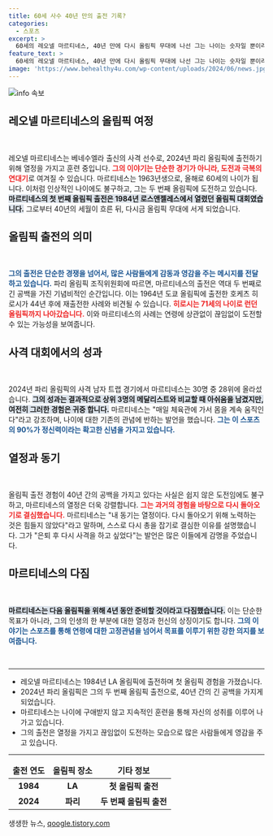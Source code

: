 ```yaml
---
title: 60세 사수 40년 만의 출전 기록?
categories:
  - 스포츠
excerpt: >
  60세의 레오넬 마르티네스, 40년 만에 다시 올림픽 무대에 나선 그는 나이는 숫자일 뿐이라며 열정을 다짐했습니다. 과거와 현재를 오가는 그의 이야기를 놓치지 마세요!
feature_text: >
  60세의 레오넬 마르티네스, 40년 만에 다시 올림픽 무대에 나선 그는 나이는 숫자일 뿐이라며 열정을 다짐했습니다. 과거와 현재를 오가는 그의 이야기를 놓치지 마세요!
image: 'https://www.behealthy4u.com/wp-content/uploads/2024/06/news.jpg'
---
```


<p><img src="https://www.behealthy4u.com/wp-content/uploads/2024/06/news.jpg" alt="info 속보" /></p>

<h2 data-ke-size="size26">레오넬 마르티네스의 올림픽 여정</h2>

<p data-ke-size="size16">&nbsp;</p>

<p>레오넬 마르티네스는 베네수엘라 출신의 사격 선수로, 2024년 파리 올림픽에 출전하기 위해 열정을 가지고 훈련 중입니다. <b><span style="color: #ee2323;">그의 이야기는 단순한 경기가 아니라, 도전과 극복의 연대기</span></b>로 여겨질 수 있습니다. 마르티네스는 1963년생으로, 올해로 60세의 나이가 됩니다. 이처럼 인상적인 나이에도 불구하고, 그는 두 번째 올림픽에 도전하고 있습니다. <b><span style="background-color: #21538527;">마르티네스의 첫 번째 올림픽 출전은 1984년 로스앤젤레스에서 열렸던 올림픽 대회였습니다.</span></b> 그로부터 40년의 세월이 흐른 뒤, 다시금 올림픽 무대에 서게 되었습니다.</p>

<h2 data-ke-size="size26">올림픽 출전의 의미</h2>

<p data-ke-size="size16">&nbsp;</p>

<p><b><span style="color: #1a5490;">그의 출전은 단순한 경쟁을 넘어서, 많은 사람들에게 감동과 영감을 주는 메시지를 전달하고 있습니다.</span></b> 파리 올림픽 조직위원회에 따르면, 마르티네스의 출전은 역대 두 번째로 긴 공백을 가진 기념비적인 순간입니다. 이는 1964년 도쿄 올림픽에 출전한 호케츠 히로시가 44년 후에 재출전한 사례와 비견될 수 있습니다. <b><span style="color: #ee2323;">히로시는 71세의 나이로 런던 올림픽까지 나아갔습니다.</span></b> 이와 마르티네스의 사례는 연령에 상관없이 끊임없이 도전할 수 있는 가능성을 보여줍니다.</p>

<h2 data-ke-size="size26">사격 대회에서의 성과</h2>

<p data-ke-size="size16">&nbsp;</p>

<p>2024년 파리 올림픽의 사격 남자 트랩 경기에서 마르티네스는 30명 중 28위에 올라섰습니다. <b><span style="background-color: #21538527;">그의 성과는 결과적으로 상위 3명의 메달리스트와 비교할 때 아쉬움을 남겼지만, 여전히 그러한 경험은 귀중 합니다.</span></b> 마르티네스는 "매일 체육관에 가서 몸을 계속 움직인다"라고 강조하며, 나이에 대한 기존의 관념에 반하는 발언을 했습니다. <b><span style="color: #1a5490;">그는 이 스포츠의 90%가 정신력이라는 확고한 신념을 가지고 있습니다.</span></b></p>

<h2 data-ke-size="size26">열정과 동기</h2>

<p data-ke-size="size16">&nbsp;</p>

<p>올림픽 출전 경험이 40년 간의 공백을 가지고 있다는 사실은 쉽지 않은 도전임에도 불구하고, 마르티네스의 열정은 더욱 강렬합니다. <b><span style="color: #ee2323;">그는 과거의 경험을 바탕으로 다시 돌아오기로 결심했습니다.</span></b> 마르티네스는 "내 동기는 열정이다. 다시 돌아오기 위해 노력하는 것은 힘들지 않았다"라고 말하며, 스스로 다시 총을 잡기로 결심한 이유를 설명했습니다. 그가 "은퇴 후 다시 사격을 하고 싶었다"는 발언은 많은 이들에게 감명을 주었습니다.</p>

<h2 data-ke-size="size26">마르티네스의 다짐</h2>

<p data-ke-size="size16">&nbsp;</p>

<p><b><span style="background-color: #21538527;">마르티네스는 다음 올림픽을 위해 4년 동안 준비할 것이라고 다짐했습니다.</span></b> 이는 단순한 목표가 아니라, 그의 인생의 한 부분에 대한 열정과 헌신의 상징이기도 합니다. <b><span style="color: #1a5490;">그의 이야기는 스포츠를 통해 연령에 대한 고정관념을 넘어서 목표를 이루기 위한 강한 의지를 보여줍니다.</span></b></p>

<p data-ke-size="size16">&nbsp;</p>

<hr />

<ul>
    <li>레오넬 마르티네스는 1984년 LA 올림픽에 출전하며 첫 올림픽 경험을 가졌습니다.</li>
    <li>2024년 파리 올림픽은 그의 두 번째 올림픽 출전으로, 40년 간의 긴 공백을 가지게 되었습니다.</li>
    <li>마르티네스는 나이에 구애받지 않고 지속적인 훈련을 통해 자신의 성취를 이루어 나가고 있습니다.</li>
    <li>그의 출전은 열정을 가지고 끊임없이 도전하는 모습으로 많은 사람들에게 영감을 주고 있습니다.</li>
</ul>

<hr />

<table style="width: 100%;">
    <thead>
        <tr>
            <td style="text-align: center; height: 17px;"><b>출전 연도</b></td>
            <td style="text-align: center; height: 17px;"><b>올림픽 장소</b></td>
            <td style="text-align: center; height: 17px;"><b>기타 정보</b></td>
        </tr>
    </thead>
    <tbody>
        <tr>
            <td style="text-align: center; height: 17px;"><b>1984</b></td>
            <td style="text-align: center; height: 17px;"><b>LA</b></td>
            <td style="text-align: center; height: 17px;"><b>첫 올림픽 출전</b></td>
        </tr>
        <tr>
            <td style="text-align: center; height: 17px;"><b>2024</b></td>
            <td style="text-align: center; height: 17px;"><b>파리</b></td>
            <td style="text-align: center; height: 17px;"><b>두 번째 올림픽 출전</b></td>
        </tr>
    </tbody>
</table>
생생한 뉴스, <a href="https://qoogle.tistory.com" rel="dofollow">qoogle.tistory.com</a>


